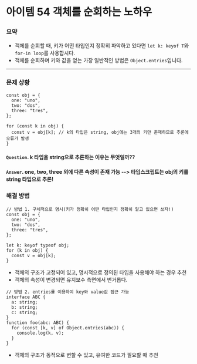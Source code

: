 # 아이템 54 객체를 순회하는 노하우

### 요약

- 객체를 순회할 때, 키가 어떤 타입인지 정확히 파악하고 있다면 `let k: keyof T`와 `for-in loop`를 사용합시다.
- 객체를 순회하며 키와 값을 얻는 가장 일반적인 방법은 `Object.entries`입니다.

---

### 문제 상황

```tsx
const obj = {
  one: "uno",
  two: "dos",
  three: "tres",
};

for (const k in obj) {
  const v = obj[k]; // k의 타입은 string, obj에는 3개의 키만 존재하므로 추론에 오류가 발생
}
```

#### `Question`. k 타입을 **string**으로 추론하는 이유는 무엇일까??

#### `Answer`. one, two, three 외에 다른 속성이 존재 가능 --> 타입스크립트는 obj의 키를 string 타입으로 추론!

### 해결 방법

```tsx
// 방법 1. 구체적으로 명시(키가 정확히 어떤 타입인지 정확히 알고 있으면 쓰자!)
const obj = {
  one: "uno",
  two: "dos",
  three: "tres",
};

let k: keyof typeof obj;
for (k in obj) {
  const v = obj[k];
}
```

- 객체의 구조가 고정되어 있고, 명시적으로 정의된 타입을 사용해야 하는 경우 추천
- 객체의 속성이 변경되면 유지보수 측면에서 번거롭다.

```tsx
// 방법 2. entries를 이용하여 key와 value값 접근 가능
interface ABC {
  a: string;
  b: string;
  c: string;
}
function foo(abc: ABC) {
  for (const [k, v] of Object.entries(abc)) {
    console.log(k, v);
  }
}
```

- 객체의 구조가 동적으로 변할 수 있고, 유여한 코드가 필요할 때 추천
